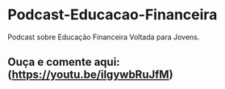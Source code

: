 # Podcast-Educacao-Financeira
Podcast sobre Educação Financeira Voltada para Jovens.

## Ouça e comente aqui:(https://youtu.be/ilgywbRuJfM)
